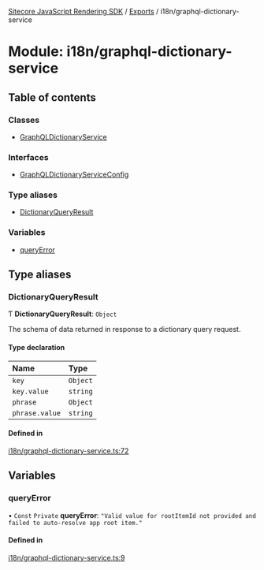 [Sitecore JavaScript Rendering SDK](../README.md) / [Exports](../modules.md) / i18n/graphql-dictionary-service

# Module: i18n/graphql-dictionary-service

## Table of contents

### Classes

- [GraphQLDictionaryService](../classes/i18n_graphql_dictionary_service.GraphQLDictionaryService.md)

### Interfaces

- [GraphQLDictionaryServiceConfig](../interfaces/i18n_graphql_dictionary_service.GraphQLDictionaryServiceConfig.md)

### Type aliases

- [DictionaryQueryResult](i18n_graphql_dictionary_service.md#dictionaryqueryresult)

### Variables

- [queryError](i18n_graphql_dictionary_service.md#queryerror)

## Type aliases

### DictionaryQueryResult

Ƭ **DictionaryQueryResult**: `Object`

The schema of data returned in response to a dictionary query request.

#### Type declaration

| Name | Type |
| :------ | :------ |
| `key` | `Object` |
| `key.value` | `string` |
| `phrase` | `Object` |
| `phrase.value` | `string` |

#### Defined in

[i18n/graphql-dictionary-service.ts:72](https://github.com/Sitecore/jss/blob/bd756fd2/packages/sitecore-jss/src/i18n/graphql-dictionary-service.ts#L72)

## Variables

### queryError

• `Const` `Private` **queryError**: ``"Valid value for rootItemId not provided and failed to auto-resolve app root item."``

#### Defined in

[i18n/graphql-dictionary-service.ts:9](https://github.com/Sitecore/jss/blob/bd756fd2/packages/sitecore-jss/src/i18n/graphql-dictionary-service.ts#L9)
